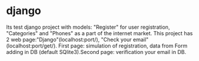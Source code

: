 # django
Its test django project with models: "Register" for user registration, "Categories" and "Phones" as a part of the internet market.
This project has 2 web page:"Django"(localhost:port/), "Check your email"(localhost:port/get/).
First page: simulation of registration, data from Form adding in DB (default SQlite3).Second page: verification your email in DB.
